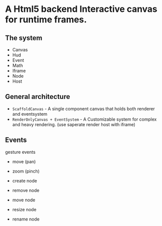 # A Html5 backend Interactive canvas for runtime frames.

## The system

- Canvas
- Hud
- Event
- Math
- Iframe
- Node
- Host

## General architecture

- `ScaffoldCanvas` - A single component canvas that holds both renderer and eventsystem
- `RenderOnlyCanvas + EventSystem` - A Customizable system for complex and heavy rendering. (use saperate render host with iframe)

## Events

gesture events

- move (pan)
- zoom (pinch)

- create node
- remove node
- move node
- resize node
- rename node
